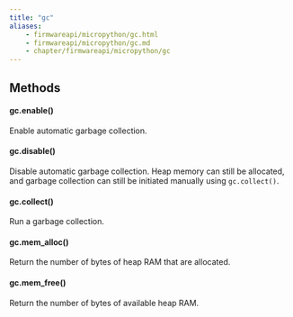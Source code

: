 ```yaml
---
title: "gc"
aliases:
    - firmwareapi/micropython/gc.html
    - firmwareapi/micropython/gc.md
    - chapter/firmwareapi/micropython/gc
---
```

## Methods

#### gc.enable()

Enable automatic garbage collection.

#### gc.disable()

Disable automatic garbage collection. Heap memory can still be allocated, and garbage collection can still be initiated manually using `gc.collect()`.

#### gc.collect()

Run a garbage collection.

#### gc.mem\_alloc()

Return the number of bytes of heap RAM that are allocated.

#### gc.mem\_free()

Return the number of bytes of available heap RAM.

